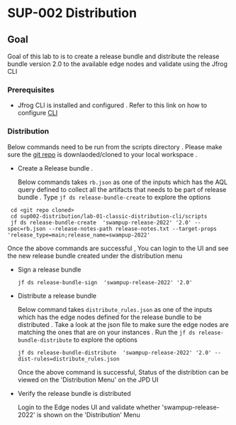 # SUP-002 Distribution 


## Goal 
Goal of this lab to is to create a release bundle and distribute the release bundle version 2.0 to the available edge nodes and validate using the Jfrog CLI 

### Prerequisites 

- Jfrog CLI is installed and configured . Refer to this link on how to configure [CLI](https://github.com/Krishnaj-jfrog/SwampUp2022/tree/main/sup002-distribution#set-up-jfrog-cli) 

### Distribution 

Below commands need to be run from the scripts directory . Please make sure the [git repo](https://github.com/jfrog/SwampUp2022) is downlaoded/cloned to your local workspace .  

- Create a Release bundle . 
  
  Below commands takes `rb.json` as one of the inputs which has the AQL query defined to collect all the artifacts that needs to be part of release bundle . Type `jf ds release-bundle-create` to explore the options 
 
 ```
  cd <git repo cloned>
  cd sup002-distribution/lab-01-classic-distribution-cli/scripts 
  jf ds release-bundle-create  'swampup-release-2022' '2.0' --spec=rb.json --release-notes-path release-notes.txt --target-props 'release_type=main;release_name=swampup-2022'
  ```
  
  Once the above commands are successful , You can login to the UI and see the new release bundle created under the distribution menu 

- Sign a release bundle 
  
  ```
  jf ds release-bundle-sign  'swampup-release-2022' '2.0' 
  ```

- Distribute a release bundle

  Below command takes `distribute_rules.json` as one of the inputs which has the edge nodes defined for the release bundle to be distributed . Take a look at the json file to make sure the edge nodes are matching the ones that are on your instances .
Run the `jf ds release-bundle-distribute` to explore the options


  ```
  jf ds release-bundle-distribute  'swampup-release-2022' '2.0' --dist-rules=distribute_rules.json
  
  ```
  Once the above command is successful, Status of the distribtion can be viewed on the 'Distribution Menu' on the JPD UI 

- Verify the release bundle is distributed 

   Login to the Edge nodes UI and validate whether 'swampup-release-2022' is shown on the 'Distribution' Menu 




